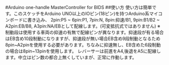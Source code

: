 #Arduino one-handle MasterController for BIDS
##使い方
使い方は簡単です。このスケッチをArduino UNO以上のIOピン(18ピン)を持つArduino系マイコンボードに書き込み、
2pin:P5 ~ 6pin:P1, 7pin:N, 8pin:抑速/B1, 9pin:B1/B2 ~ A2pin:EB/B8, A3pin:NA/EBとして配線します。(可変抵抗式ではありません)
※制動段は使用する車両の抑速の有無で配線ピンが異なります。抑速段が有る場合はEB含め10段制動になりますが、抑速段が無い場合EB含め9段制動となるため
8pin~A2pinを使用する必要があります。ちなみに抑速無し、EB含めた6段制動の場合は8pin~13pinを使用します。
レバーサーは前進をA4,後退をA5に配線します。中立はピン数の都合上無くしていまが、正常に作動します。
